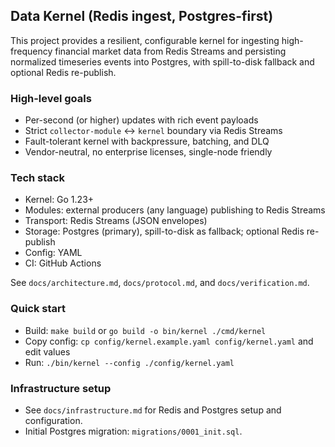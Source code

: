 ## Data Kernel (Redis ingest, Postgres-first)

This project provides a resilient, configurable kernel for ingesting high-frequency financial market data from Redis Streams and persisting normalized timeseries events into Postgres, with spill-to-disk fallback and optional Redis re-publish.

### High-level goals
- Per-second (or higher) updates with rich event payloads
- Strict `collector-module` ↔ `kernel` boundary via Redis Streams
- Fault-tolerant kernel with backpressure, batching, and DLQ
- Vendor-neutral, no enterprise licenses, single-node friendly

### Tech stack
- Kernel: Go 1.23+
- Modules: external producers (any language) publishing to Redis Streams
- Transport: Redis Streams (JSON envelopes)
- Storage: Postgres (primary), spill-to-disk as fallback; optional Redis re-publish
- Config: YAML
- CI: GitHub Actions

See `docs/architecture.md`, `docs/protocol.md`, and `docs/verification.md`.

### Quick start
- Build: `make build` or `go build -o bin/kernel ./cmd/kernel`
- Copy config: `cp config/kernel.example.yaml config/kernel.yaml` and edit values
- Run: `./bin/kernel --config ./config/kernel.yaml`

### Infrastructure setup
- See `docs/infrastructure.md` for Redis and Postgres setup and configuration.
- Initial Postgres migration: `migrations/0001_init.sql`.

